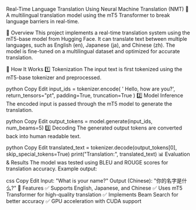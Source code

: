 Real-Time Language Translation Using Neural Machine Translation (NMT)
🚀 A multilingual translation model using the mT5 Transformer to break language barriers in real-time.



📌 Overview
This project implements a real-time translation system using the mT5-base model from Hugging Face. It can translate text between multiple languages, such as English (en), Japanese (ja), and Chinese (zh). The model is fine-tuned on a multilingual dataset and optimized for accurate translation.


🚀 How It Works
1️⃣ Tokenization
The input text is first tokenized using the mT5-base tokenizer and preprocessed.

python
Copy
Edit
input_ids = tokenizer.encode(
    '<zh> Hello, how are you?', return_tensors="pt", padding=True, truncation=True
)
2️⃣ Model Inference
The encoded input is passed through the mT5 model to generate the translation.

python
Copy
Edit
output_tokens = model.generate(input_ids, num_beams=5)
3️⃣ Decoding
The generated output tokens are converted back into human readable text.

python
Copy
Edit
translated_text = tokenizer.decode(output_tokens[0], skip_special_tokens=True)
print("Translation:", translated_text)
📊 Evaluation & Results
The model was tested using BLEU and ROUGE scores for translation accuracy.
Example output:

css
Copy
Edit
Input: "What is your name?"
Output (Chinese): "你的名字是什么?"
📌 Features
✅ Supports English, Japanese, and Chinese
✅ Uses mT5 Transformer for high-quality translation
✅ Implements Beam Search for better accuracy
✅ GPU acceleration with CUDA support


